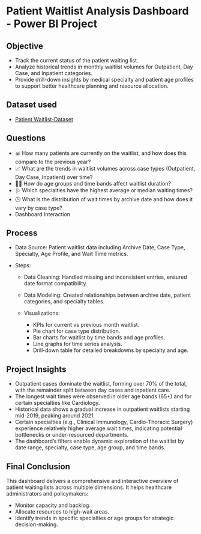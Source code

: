 #  Patient Waitlist Analysis Dashboard - Power BI Project

##  Objective
- Track the current status of the patient waiting list.
- Analyze historical trends in monthly waitlist volumes for Outpatient, Day Case, and Inpatient categories.
- Provide drill-down insights by medical specialty and patient age profiles to support better healthcare planning and resource allocation.

## Dataset used
- <a href="https://github.com/Simran1028/Healthcare-Dashboard-PowerBI/tree/main/Data">Patient Waitlist-Dataset</a>
  
## Questions
- 📊 How many patients are currently on the waitlist, and how does this compare to the previous year?
- 📈 What are the trends in waitlist volumes across case types (Outpatient, Day Case, Inpatient) over time?
- 👶🧓 How do age groups and time bands affect waitlist duration?
- 🩺 Which specialties have the highest average or median waiting times?
- 🕒 What is the distribution of wait times by archive date and how does it vary by case type?
- Dashboard Interaction  <a href=""></a>

## Process
- Data Source: Patient waitlist data including Archive Date, Case Type, Specialty, Age Profile, and Wait Time metrics.
- Steps:

    - Data Cleaning: Handled missing and inconsistent entries, ensured date format compatibility.

    - Data Modeling: Created relationships between archive date, patient categories, and specialty tables.

    - Visualizations:
      - KPIs for current vs previous month waitlist.
      - Pie chart for case type distribution.
      - Bar charts for waitlist by time bands and age profiles.
      - Line graphs for time series analysis.
      - Drill-down table for detailed breakdowns by specialty and age.

## Project Insights
- Outpatient cases dominate the waitlist, forming over 70% of the total, with the remainder split between day cases and inpatient care.
- The longest wait times were observed in older age bands (65+) and for certain specialties like Cardiology.
- Historical data shows a gradual increase in outpatient waitlists starting mid-2019, peaking around 2021.
- Certain specialties (e.g., Clinical Immunology, Cardio-Thoracic Surgery) experience relatively higher average wait times, indicating potential bottlenecks or under-resourced departments.
- The dashboard’s filters enable dynamic exploration of the waitlist by date range, specialty, case type, age group, and time bands.

## Final Conclusion
This dashboard delivers a comprehensive and interactive overview of patient waiting lists across multiple dimensions. It helps healthcare administrators and policymakers:

- Monitor capacity and backlog.
- Allocate resources to high-wait areas.
- Identify trends in specific specialties or age groups for strategic decision-making.

